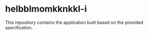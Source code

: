 # helbblmomkknkkl-i

This repository contains the application built based on the provided specification.
